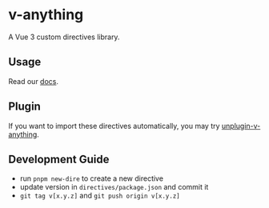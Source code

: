 # v-anything

A Vue 3 custom directives library.

## Usage

Read our [docs](https://v-anything.github.io/v-anything).

## Plugin

If you want to import these directives automatically, you may try [unplugin-v-anything](https://www.npmjs.com/package/@v-anything/unplugin-v-anything?activeTab=readme).

## Development Guide

- run `pnpm new-dire` to create a new directive
- update version in `directives/package.json` and commit it
- `git tag v[x.y.z]` and `git push origin v[x.y.z]`
